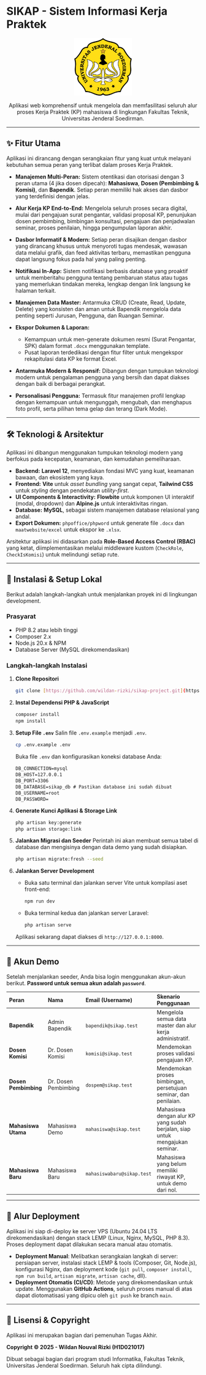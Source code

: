 # SIKAP - Sistem Informasi Kerja Praktek

<p align="center">
  <a href="#">
    <img src="public/images/logo_unsoed.png" alt="Logo SIKAP" width="150"/>
  </a>
</p>

<p align="center">
  Aplikasi web komprehensif untuk mengelola dan memfasilitasi seluruh alur proses Kerja Praktek (KP) mahasiswa di lingkungan Fakultas Teknik, Universitas Jenderal Soedirman.
</p>

---

## ✨ Fitur Utama

Aplikasi ini dirancang dengan serangkaian fitur yang kuat untuk melayani kebutuhan semua peran yang terlibat dalam proses Kerja Praktek.

-   **Manajemen Multi-Peran:** Sistem otentikasi dan otorisasi dengan 3 peran utama (4 jika dosen dipecah): **Mahasiswa**, **Dosen (Pembimbing & Komisi)**, dan **Bapendik**. Setiap peran memiliki hak akses dan dasbor yang terdefinisi dengan jelas.

-   **Alur Kerja KP End-to-End:** Mengelola seluruh proses secara digital, mulai dari pengajuan surat pengantar, validasi proposal KP, penunjukan dosen pembimbing, bimbingan konsultasi, pengajuan dan penjadwalan seminar, proses penilaian, hingga pengumpulan laporan akhir.

-   **Dasbor Informatif & Modern:** Setiap peran disajikan dengan dasbor yang dirancang khusus untuk menyoroti tugas mendesak, wawasan data melalui grafik, dan feed aktivitas terbaru, memastikan pengguna dapat langsung fokus pada hal yang paling penting.

-   **Notifikasi In-App:** Sistem notifikasi berbasis database yang proaktif untuk memberitahu pengguna tentang pembaruan status atau tugas yang memerlukan tindakan mereka, lengkap dengan link langsung ke halaman terkait.

-   **Manajemen Data Master:** Antarmuka CRUD (Create, Read, Update, Delete) yang konsisten dan aman untuk Bapendik mengelola data penting seperti Jurusan, Pengguna, dan Ruangan Seminar.

-   **Ekspor Dokumen & Laporan:**
    -   Kemampuan untuk men-generate dokumen resmi (Surat Pengantar, SPK) dalam format `.docx` menggunakan template.
    -   Pusat laporan terdedikasi dengan fitur filter untuk mengekspor rekapitulasi data KP ke format Excel.

-   **Antarmuka Modern & Responsif:** Dibangun dengan tumpukan teknologi modern untuk pengalaman pengguna yang bersih dan dapat diakses dengan baik di berbagai perangkat.

-   **Personalisasi Pengguna:** Termasuk fitur manajemen profil lengkap dengan kemampuan untuk mengunggah, mengubah, dan menghapus foto profil, serta pilihan tema gelap dan terang (Dark Mode).

---

## 🛠️ Teknologi & Arsitektur

Aplikasi ini dibangun menggunakan tumpukan teknologi modern yang berfokus pada kecepatan, keamanan, dan kemudahan pemeliharaan.

-   **Backend:** **Laravel 12**, menyediakan fondasi MVC yang kuat, keamanan bawaan, dan ekosistem yang kaya.
-   **Frontend:** **Vite** untuk *asset bundling* yang sangat cepat, **Tailwind CSS** untuk *styling* dengan pendekatan *utility-first*.
-   **UI Components & Interactivity:** **Flowbite** untuk komponen UI interaktif (modal, dropdown) dan **Alpine.js** untuk interaktivitas ringan.
-   **Database:** **MySQL**, sebagai sistem manajemen database relasional yang andal.
-   **Export Dokumen:** `phpoffice/phpword` untuk generate file `.docx` dan `maatwebsite/excel` untuk ekspor ke `.xlsx`.

Arsitektur aplikasi ini didasarkan pada **Role-Based Access Control (RBAC)** yang ketat, diimplementasikan melalui middleware kustom (`CheckRole`, `CheckIsKomisi`) untuk melindungi setiap rute.

---

## 🚀 Instalasi & Setup Lokal

Berikut adalah langkah-langkah untuk menjalankan proyek ini di lingkungan development.

### Prasyarat
-   PHP 8.2 atau lebih tinggi
-   Composer 2.x
-   Node.js 20.x & NPM
-   Database Server (MySQL direkomendasikan)

### Langkah-langkah Instalasi
1.  **Clone Repositori**
    ```bash
    git clone [https://github.com/wildan-rizki/sikap-project.git](https://github.com/wildan-rizki/sikap-project.git) # cd sikap-project
    ```

2.  **Instal Dependensi PHP & JavaScript**
    ```bash
    composer install
    npm install
    ```

3.  **Setup File `.env`**
    Salin file `.env.example` menjadi `.env`.
    ```bash
    cp .env.example .env
    ```
    Buka file `.env` dan konfigurasikan koneksi database Anda:
    ```env
    DB_CONNECTION=mysql
    DB_HOST=127.0.0.1
    DB_PORT=3306
    DB_DATABASE=sikap_db # Pastikan database ini sudah dibuat
    DB_USERNAME=root
    DB_PASSWORD=
    ```

4.  **Generate Kunci Aplikasi & Storage Link**
    ```bash
    php artisan key:generate
    php artisan storage:link
    ```

5.  **Jalankan Migrasi dan Seeder**
    Perintah ini akan membuat semua tabel di database dan mengisinya dengan data demo yang sudah disiapkan.
    ```bash
    php artisan migrate:fresh --seed
    ```

6.  **Jalankan Server Development**
    -   Buka satu terminal dan jalankan server Vite untuk kompilasi aset front-end:
        ```bash
        npm run dev
        ```
    -   Buka terminal kedua dan jalankan server Laravel:
        ```bash
        php artisan serve
        ```
    Aplikasi sekarang dapat diakses di `http://127.0.0.1:8000`.

---

## 🔑 Akun Demo

Setelah menjalankan seeder, Anda bisa login menggunakan akun-akun berikut. **Password untuk semua akun adalah `password`**.

| Peran | Nama | Email (Username) | Skenario Penggunaan |
| :--- | :--- | :--- | :--- |
| **Bapendik** | Admin Bapendik | `bapendik@sikap.test` | Mengelola semua data master dan alur kerja administratif. |
| **Dosen Komisi**| Dr. Dosen Komisi | `komisi@sikap.test` | Mendemokan proses validasi pengajuan KP. |
| **Dosen Pembimbing**| Dr. Dosen Pembimbing| `dospem@sikap.test` | Mendemokan proses bimbingan, persetujuan seminar, dan penilaian. |
| **Mahasiswa Utama**| Mahasiswa Demo | `mahasiswa@sikap.test`| Mahasiswa dengan alur KP yang sudah berjalan, siap untuk mengajukan seminar. |
| **Mahasiswa Baru**| Mahasiswa Baru | `mahasiswabaru@sikap.test`| Mahasiswa yang belum memiliki riwayat KP, untuk demo dari nol. |

---

## 🚢 Alur Deployment

Aplikasi ini siap di-deploy ke server VPS (Ubuntu 24.04 LTS direkomendasikan) dengan stack LEMP (Linux, Nginx, MySQL, PHP 8.3). Proses deployment dapat dilakukan secara manual atau otomatis.

-   **Deployment Manual**: Melibatkan serangkaian langkah di server: persiapan server, instalasi stack LEMP & tools (Composer, Git, Node.js), konfigurasi Nginx, dan deployment kode (`git pull`, `composer install`, `npm run build`, `artisan migrate`, `artisan cache`, dll).
-   **Deployment Otomatis (CI/CD)**: Metode yang direkomendasikan untuk update. Menggunakan **GitHub Actions**, seluruh proses manual di atas dapat diotomatisasi yang dipicu oleh `git push` ke branch `main`.

---

## 📄 Lisensi & Copyright

Aplikasi ini merupakan bagian dari pemenuhan Tugas Akhir.

**Copyright © 2025 - Wildan Nouval Rizki (H1D021017)**

Dibuat sebagai bagian dari program studi Informatika, Fakultas Teknik, Universitas Jenderal Soedirman. Seluruh hak cipta dilindungi.
